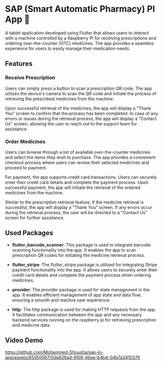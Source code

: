 # SAP (Smart Automatic Pharmacy) PI App 💊

A tablet application developed using Flutter that allows users to interact with a machine controlled by a Raspberry Pi for receiving prescriptions and ordering over-the-counter (OTC) medicines. The app provides a seamless experience for users to easily manage their medication needs.

## Features

### Receive Prescription

Users can simply press a button to scan a prescription QR code. The app utilizes the device's camera to scan the QR code and initiate the process of retrieving the prescribed medicines from the machine.

Upon successful retrieval of the medicines, the app will display a "Thank You" screen to confirm that the process has been completed. In case of any errors or issues during the retrieval process, the app will display a "Contact Us" screen, allowing the user to reach out to the support team for assistance.

### Order Medicines

Users can browse through a list of available over-the-counter medicines and select the items they wish to purchase. The app provides a convenient checkout process where users can review their selected medicines and proceed to payment.

For payment, the app supports credit card transactions. Users can securely enter their credit card details and complete the payment process. Upon successful payment, the app will initiate the retrieval of the ordered medicines from the machine.

Similar to the prescription retrieval feature, if the medicine retrieval is successful, the app will display a "Thank You" screen. If any errors occur during the retrieval process, the user will be directed to a "Contact Us" screen for further assistance.

## Used Packages

- **flutter_barcode_scanner**: This package is used to integrate barcode scanning functionality into the app. It enables the app to scan prescription QR codes for initiating the medicine retrieval process.

- **flutter_stripe**: The flutter_stripe package is utilized for integrating Stripe payment functionality into the app. It allows users to securely enter their credit card details and complete the payment process when ordering medicines.

- **provider**: The provider package is used for state management in the app. It enables efficient management of app state and data flow, ensuring a smooth and reactive user experience.

- **http**: The http package is used for making HTTP requests from the app. It facilitates communication between the app and any necessary backend services running on the raspberry pi for retrieving prescription and medicine data.

## Video Demo

https://github.com/Mohammed-Shousha/sap-pi-app/assets/65350067/0de826ad-6fb6-4bae-b4b4-04b7a3410379
